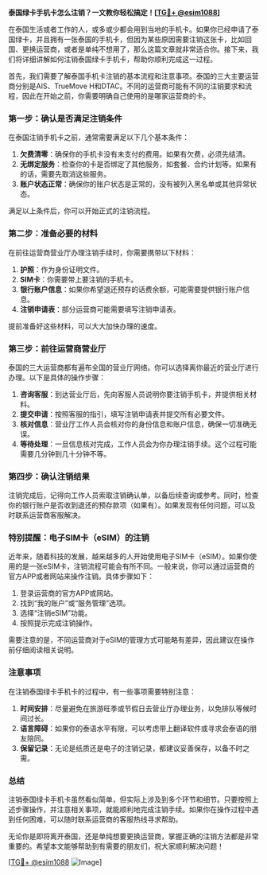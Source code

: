 **泰国绿卡手机卡怎么注销？一文教你轻松搞定！[[TG💪+ @esim1088](https://t.me/s/esim1088)]**

在泰国生活或者工作的人，或多或少都会用到当地的手机卡。如果你已经申请了泰国绿卡，并且拥有一张泰国的手机卡，但因为某些原因需要注销这张卡，比如回国、更换运营商，或者是单纯不想用了，那么这篇文章就非常适合你。接下来，我们将详细讲解如何注销泰国绿卡手机卡，帮助你顺利完成这一过程。

首先，我们需要了解泰国手机卡注销的基本流程和注意事项。泰国的三大主要运营商分别是AIS、TrueMove H和DTAC。不同的运营商可能有不同的注销要求和流程，因此在开始之前，你需要明确自己使用的是哪家运营商的卡。

### **第一步：确认是否满足注销条件**

在泰国注销手机卡之前，通常需要满足以下几个基本条件：

1. **欠费清零**：确保你的手机卡没有未支付的费用。如果有欠费，必须先结清。
2. **无绑定服务**：检查你的卡是否绑定了其他服务，如套餐、合约计划等。如果有的话，需要先取消这些服务。
3. **账户状态正常**：确保你的账户状态是正常的，没有被列入黑名单或其他异常状态。

满足以上条件后，你可以开始正式的注销流程。

### **第二步：准备必要的材料**

在前往运营商营业厅办理注销手续时，你需要携带以下材料：

1. **护照**：作为身份证明文件。
2. **SIM卡**：你需要带上要注销的手机卡。
3. **银行账户信息**：如果你希望退还预存的话费余额，可能需要提供银行账户信息。
4. **注销申请表**：部分运营商可能需要填写注销申请表。

提前准备好这些材料，可以大大加快办理的速度。

### **第三步：前往运营商营业厅**

泰国的三大运营商都有遍布全国的营业厅网络。你可以选择离你最近的营业厅进行办理。以下是具体的操作步骤：

1. **咨询客服**：到达营业厅后，先向客服人员说明你要注销手机卡，并提供相关材料。
2. **提交申请**：按照客服的指引，填写注销申请表并提交所有必要文件。
3. **核对信息**：营业厅工作人员会核对你的身份信息和账户信息，确保一切准确无误。
4. **等待处理**：一旦信息核对完成，工作人员会为你办理注销手续。这个过程可能需要几分钟到几十分钟不等。

### **第四步：确认注销结果**

注销完成后，记得向工作人员索取注销确认单，以备后续查询或参考。同时，检查你的银行账户是否收到退还的预存款项（如果有）。如果发现有任何问题，可以及时联系运营商客服解决。

### **特别提醒：电子SIM卡（eSIM）的注销**

近年来，随着科技的发展，越来越多的人开始使用电子SIM卡（eSIM）。如果你使用的是一张eSIM卡，注销流程可能会有所不同。一般来说，你可以通过运营商的官方APP或者网站来操作注销。具体步骤如下：

1. 登录运营商的官方APP或网站。
2. 找到“我的账户”或“服务管理”选项。
3. 选择“注销eSIM”功能。
4. 按照提示完成注销操作。

需要注意的是，不同运营商对于eSIM的管理方式可能略有差异，因此建议在操作前仔细阅读相关说明。

### **注意事项**

在注销泰国绿卡手机卡的过程中，有一些事项需要特别注意：

1. **时间安排**：尽量避免在旅游旺季或节假日去营业厅办理业务，以免排队等候时间过长。
2. **语言障碍**：如果你的泰语水平有限，可以考虑带上翻译软件或寻求会泰语的朋友陪同。
3. **保留记录**：无论是纸质还是电子的注销记录，都建议妥善保存，以备不时之需。

### **总结**

注销泰国绿卡手机卡虽然看似简单，但实际上涉及到多个环节和细节。只要按照上述步骤操作，并注意相关事项，就能顺利地完成注销手续。如果你在操作过程中遇到任何困难，可以随时联系运营商的客服热线寻求帮助。

无论你是即将离开泰国，还是单纯想要更换运营商，掌握正确的注销方法都是非常重要的。希望本文能够帮助到有需要的朋友们，祝大家顺利解决问题！

[[TG💪+ @esim1088](https://t.me/s/esim1088) ![Image](https://i.postimg.cc/4NQfJmqS/Snipaste-2025-05-13-00-14-12.png)]